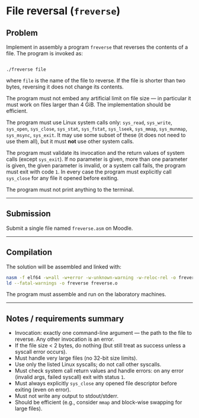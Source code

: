 # File reversal (`freverse`)

## Problem

Implement in assembly a program `freverse` that reverses the contents of a file. The program is invoked as:

```

./freverse file

````

where `file` is the name of the file to reverse. If the file is shorter than two bytes, reversing it does not change its contents.

The program must not embed any artificial limit on file size — in particular it must work on files larger than 4 GiB. The implementation should be efficient.

The program must use Linux system calls only: `sys_read`, `sys_write`, `sys_open`, `sys_close`, `sys_stat`, `sys_fstat`, `sys_lseek`, `sys_mmap`, `sys_munmap`, `sys_msync`, `sys_exit`. It may use some subset of these (it does not need to use them all), but it must **not** use other system calls.

The program must validate its invocation and the return values of system calls (except `sys_exit`). If no parameter is given, more than one parameter is given, the given parameter is invalid, or a system call fails, the program must exit with code `1`. In every case the program must explicitly call `sys_close` for any file it opened before exiting.

The program must not print anything to the terminal.

---

## Submission

Submit a single file named `freverse.asm` on Moodle.

---

## Compilation

The solution will be assembled and linked with:

```bash
nasm -f elf64 -w+all -w+error -w-unknown-warning -w-reloc-rel -o freverse.o freverse.asm
ld --fatal-warnings -o freverse freverse.o
````

The program must assemble and run on the laboratory machines.

---

## Notes / requirements summary

* Invocation: exactly one command-line argument — the path to the file to reverse. Any other invocation is an error.
* If the file size < 2 bytes, do nothing (but still treat as success unless a syscall error occurs).
* Must handle very large files (no 32-bit size limits).
* Use only the listed Linux syscalls; do not call other syscalls.
* Must check system call return values and handle errors: on any error (invalid args, failed syscall) exit with status `1`.
* Must always explicitly `sys_close` any opened file descriptor before exiting (even on error).
* Must not write any output to stdout/stderr.
* Should be efficient (e.g., consider `mmap` and block-wise swapping for large files).

